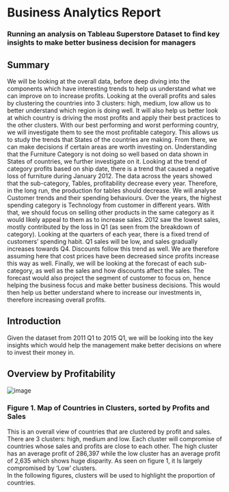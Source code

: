 # Business Analytics Report

### Running an analysis on Tableau Superstore Dataset to find key insights to make better business decision for managers 

## Summary 
We will be looking at the overall data, before deep diving into the components which have interesting trends to help us understand what we can improve on to increase profits.
Looking at the overall profits and sales by clustering the countries into 3 clusters: high, medium, low allow us to better understand which region is doing well. It will also help us better look at which country is driving the most profits and apply their best practices to the other clusters.
With our best performing and worst performing country, we will investigate them to see the most profitable category. This allows us to study the trends that States of the countries are making. From there, we can make decisions if certain areas are worth investing on.
Understanding that the Furniture Category is not doing so well based on data shown in States of countries, we further investigate on it. Looking at the trend of category profits based on ship date, there is a trend that caused a negative loss of furniture during January 2012. The data across the years showed that the sub-category, Tables, profitability decrease every year. Therefore, in the long run, the production for tables should decrease.
We will analyse Customer trends and their spending behaviours. Over the years, the highest spending category is Technology from customer in different years. With that, we should focus on selling other products in the same category as it would likely appeal to them as to increase sales. 2012 saw the lowest sales, mostly contributed by the loss in Q1 (as seen from the breakdown of category). Looking at the quarters of each year, there is a fixed trend of customers’ spending habit. Q1 sales will be low, and sales gradually increases towards Q4. Discounts follow this trend as well. We are therefore assuming here that cost prices have been decreased since profits increase this way as well.
Finally, we will be looking at the forecast of each sub-category, as well as the sales and how discounts affect the sales. The forecast would also project the segment of customer to focus on, hence helping the business focus and make better business decisions.
This would then help us better understand where to increase our investments in, therefore increasing overall profits.

## Introduction 
Given the dataset from 2011 Q1 to 2015 Q1, we will be looking into the key insights which would help the management make better decisions on where to invest their money in. 

## Overview by Profitability 
![image](https://user-images.githubusercontent.com/58731312/126946594-7edfa54b-2acc-4014-8c01-aea1bb6732f2.png)
### Figure 1. Map of Countries in Clusters, sorted by Profits and Sales

This is an overall view of countries that are clustered by profit and sales. There are 3 clusters: high, medium and low. Each cluster will compromise of countries whose sales and profits are close to each other. The high cluster has an average profit of 286,397 while the low cluster has an average profit of 2,635 which shows huge disparity.  As seen on figure 1, it Is largely compromised by ‘Low’ clusters.  
In the following figures, clusters will be used to highlight the proportion of countries. 
